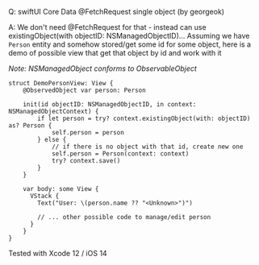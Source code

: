 Q: swiftUI Core Data @FetchRequest single object (by georgeok)

A: We don't need @FetchRequest for that - instead can use existingObject(with objectID: NSManagedObjectID)... 
Assuming we have `Person` entity and somehow stored/get some id for some object, 
here is a demo of possible view that get that object by id and work with it

*Note: NSManagedObject conforms to ObservableObject*

```
struct DemoPersonView: View {
    @ObservedObject var person: Person

	init(id objectID: NSManagedObjectID, in context: NSManagedObjectContext) {
		if let person = try? context.existingObject(with: objectID) as? Person {
			self.person = person
		} else {
            // if there is no object with that id, create new one
			self.person = Person(context: context)
            try? context.save()
		}
	}
	
	var body: some View {
      VStack {
		Text("User: \(person.name ?? "<Unknown>")")

        // ... other possible code to manage/edit person
      }
	}
}
```

Tested with Xcode 12 / iOS 14
